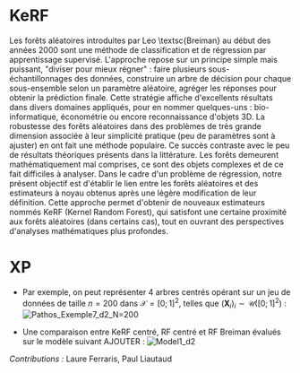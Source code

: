 # KeRF

Les forêts aléatoires introduites par Leo \textsc{Breiman} au début des années 2000 sont une méthode de classification et de régression par apprentissage supervisé. L'approche repose sur un principe simple mais puissant, "diviser pour mieux régner" : faire plusieurs sous-échantillonnages des données, construire un arbre de décision pour chaque sous-ensemble selon un paramètre aléatoire, agréger les réponses pour obtenir la prédiction finale. Cette stratégie affiche d'excellents résultats dans divers domaines appliqués, pour en nommer quelques-uns : bio-informatique, économétrie ou encore reconnaissance d'objets $3$D. La robustesse des forêts aléatoires dans des problèmes de très grande dimension associée à leur simplicité pratique (peu de paramètres sont à ajuster) en ont fait une méthode populaire. Ce succès contraste avec le peu de résultats théoriques présents dans la littérature. Les forêts demeurent mathématiquement mal comprises, ce sont des objets complexes et de ce fait difficiles à analyser. Dans le cadre d'un problème de régression, notre présent objectif est d'établir le lien entre les forêts aléatoires et des estimateurs à noyau obtenus après une légère modification de leur définition. Cette approche permet d'obtenir de nouveaux estimateurs nommés KeRF (Kernel Random Forest), qui satisfont une certaine proximité aux forêts aléatoires (dans certains cas), tout en ouvrant des perspectives d'analyses mathématiques plus profondes.

# XP

 - Par exemple, on peut représenter 4 arbres centrés opérant sur un jeu de données de taille $n=200$ dans $\mathcal{X}=[0;1]^2$, telles que $(\mathbf{X}_i)_i \sim \mathcal{U}([0;1]^2)$ :
![Pathos_Exemple7_d2_N=200](https://user-images.githubusercontent.com/90805180/148701851-b73ff73e-f9a6-4506-87fb-c3e3bc601437.jpg)

- Une comparaison entre KeRF centré, RF centré et RF Breiman évalués sur le modèle suivant AJOUTER :
![Model1_d2](https://user-images.githubusercontent.com/90805180/148701826-410d8e85-d42d-44cd-afd8-78bdc4a7f643.jpg)



*Contributions :* Laure Ferraris, Paul Liautaud
